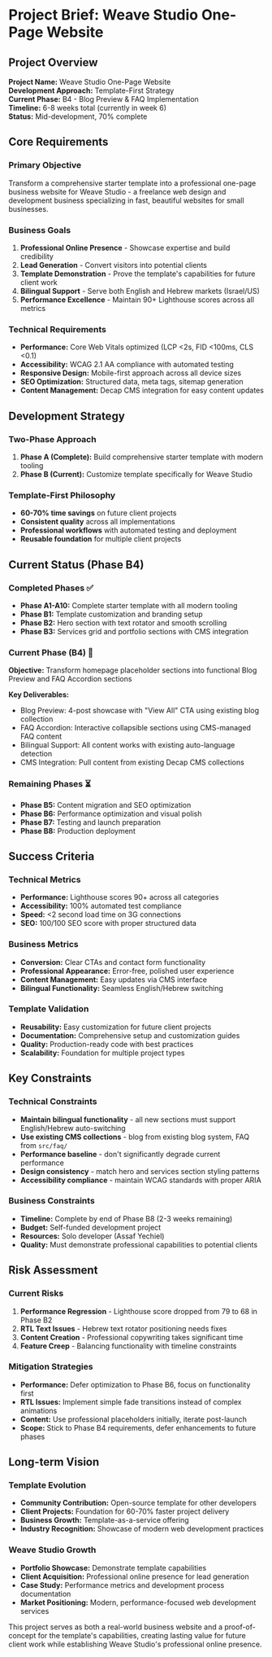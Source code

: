 # Project Brief: Weave Studio One-Page Website

## Project Overview

**Project Name:** Weave Studio One-Page Website  
**Development Approach:** Template-First Strategy  
**Current Phase:** B4 - Blog Preview & FAQ Implementation  
**Timeline:** 6-8 weeks total (currently in week 6)  
**Status:** Mid-development, 70% complete  

## Core Requirements

### Primary Objective
Transform a comprehensive starter template into a professional one-page business website for Weave Studio - a freelance web design and development business specializing in fast, beautiful websites for small businesses.

### Business Goals
1. **Professional Online Presence** - Showcase expertise and build credibility
2. **Lead Generation** - Convert visitors into potential clients
3. **Template Demonstration** - Prove the template's capabilities for future client work
4. **Bilingual Support** - Serve both English and Hebrew markets (Israel/US)
5. **Performance Excellence** - Maintain 90+ Lighthouse scores across all metrics

### Technical Requirements
- **Performance:** Core Web Vitals optimized (LCP <2s, FID <100ms, CLS <0.1)
- **Accessibility:** WCAG 2.1 AA compliance with automated testing
- **Responsive Design:** Mobile-first approach across all device sizes
- **SEO Optimization:** Structured data, meta tags, sitemap generation
- **Content Management:** Decap CMS integration for easy content updates

## Development Strategy

### Two-Phase Approach
1. **Phase A (Complete):** Build comprehensive starter template with modern tooling
2. **Phase B (Current):** Customize template specifically for Weave Studio

### Template-First Philosophy
- **60-70% time savings** on future client projects
- **Consistent quality** across all implementations
- **Professional workflows** with automated testing and deployment
- **Reusable foundation** for multiple client projects

## Current Status (Phase B4)

### Completed Phases ✅
- **Phase A1-A10:** Complete starter template with all modern tooling
- **Phase B1:** Template customization and branding setup
- **Phase B2:** Hero section with text rotator and smooth scrolling
- **Phase B3:** Services grid and portfolio sections with CMS integration

### Current Phase (B4) 🔄
**Objective:** Transform homepage placeholder sections into functional Blog Preview and FAQ Accordion sections

**Key Deliverables:**
- Blog Preview: 4-post showcase with "View All" CTA using existing blog collection
- FAQ Accordion: Interactive collapsible sections using CMS-managed FAQ content
- Bilingual Support: All content works with existing auto-language detection
- CMS Integration: Pull content from existing Decap CMS collections

### Remaining Phases ⏳
- **Phase B5:** Content migration and SEO optimization
- **Phase B6:** Performance optimization and visual polish
- **Phase B7:** Testing and launch preparation
- **Phase B8:** Production deployment

## Success Criteria

### Technical Metrics
- **Performance:** Lighthouse scores 90+ across all categories
- **Accessibility:** 100% automated test compliance
- **Speed:** <2 second load time on 3G connections
- **SEO:** 100/100 SEO score with proper structured data

### Business Metrics
- **Conversion:** Clear CTAs and contact form functionality
- **Professional Appearance:** Error-free, polished user experience
- **Content Management:** Easy updates via CMS interface
- **Bilingual Functionality:** Seamless English/Hebrew switching

### Template Validation
- **Reusability:** Easy customization for future client projects
- **Documentation:** Comprehensive setup and customization guides
- **Quality:** Production-ready code with best practices
- **Scalability:** Foundation for multiple project types

## Key Constraints

### Technical Constraints
- **Maintain bilingual functionality** - all new sections must support English/Hebrew auto-switching
- **Use existing CMS collections** - blog from existing blog system, FAQ from `src/faq/`
- **Performance baseline** - don't significantly degrade current performance
- **Design consistency** - match hero and services section styling patterns
- **Accessibility compliance** - maintain WCAG standards with proper ARIA

### Business Constraints
- **Timeline:** Complete by end of Phase B8 (2-3 weeks remaining)
- **Budget:** Self-funded development project
- **Resources:** Solo developer (Assaf Yechiel)
- **Quality:** Must demonstrate professional capabilities to potential clients

## Risk Assessment

### Current Risks
1. **Performance Regression** - Lighthouse score dropped from 79 to 68 in Phase B2
2. **RTL Text Issues** - Hebrew text rotator positioning needs fixes
3. **Content Creation** - Professional copywriting takes significant time
4. **Feature Creep** - Balancing functionality with timeline constraints

### Mitigation Strategies
- **Performance:** Defer optimization to Phase B6, focus on functionality first
- **RTL Issues:** Implement simple fade transitions instead of complex animations
- **Content:** Use professional placeholders initially, iterate post-launch
- **Scope:** Stick to Phase B4 requirements, defer enhancements to future phases

## Long-term Vision

### Template Evolution
- **Community Contribution:** Open-source template for other developers
- **Client Projects:** Foundation for 60-70% faster project delivery
- **Business Growth:** Template-as-a-service offering
- **Industry Recognition:** Showcase of modern web development practices

### Weave Studio Growth
- **Portfolio Showcase:** Demonstrate template capabilities
- **Client Acquisition:** Professional online presence for lead generation
- **Case Study:** Performance metrics and development process documentation
- **Market Positioning:** Modern, performance-focused web development services

This project serves as both a real-world business website and a proof-of-concept for the template's capabilities, creating lasting value for future client work while establishing Weave Studio's professional online presence.
